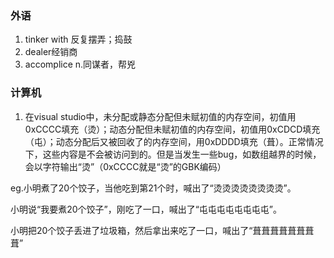 ### 外语

1. tinker with 反复摆弄；捣鼓
2. dealer经销商 
3. accomplice n.同谋者，帮兇
 
 ### 计算机
 
 1. 在visual studio中，未分配或静态分配但未赋初值的内存空间，初值用0xCCCC填充（烫）；动态分配但未赋初值的内存空间，初值用0xCDCD填充（屯）；动态分配后又被回收了的内存空间，用0xDDDD填充（葺）。正常情况下，这些内容是不会被访问到的。但是当发生一些bug，如数组越界的时候，会以字符输出“烫”（0xCCCC就是“烫”的GBK编码）

eg.小明煮了20个饺子，当他吃到第21个时，喊出了“烫烫烫烫烫烫烫烫”。

小明说“我要煮20个饺子”，刚吃了一口，喊出了“屯屯屯屯屯屯屯屯”。

小明把20个饺子丢进了垃圾箱，然后拿出来吃了一口，喊出了“葺葺葺葺葺葺葺葺”

